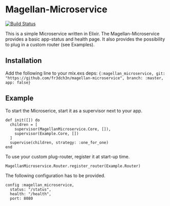 # Magellan-Microservice

[![Build Status](https://travis-ci.org/fr3dch3n/magellan-microservice.svg?branch=master)](https://travis-ci.org/fr3dch3n/magellan-microservice)

This is a simple Microservice written in Elixir.
The Magellan-Microservice provides a basic app-status and health page.
It also provides the possibility to plug in a custom router (see Examples).

## Installation

Add the following line to your mix.exs deps:
```{:magellan_microservice, git: "https://github.com/fr3dch3n/magellan-microservice", branch: :master, app: false}```

## Example

To start the Microserice, start it as a supervisor next to your app.
```
def init([]) do
  children = [
    supervisor(MagellanMicroservice.Core, []),
    supervisor(Example.Core, [])
  ]
  supervise(children, strategy: :one_for_one)
end
```

To use your custom plug-router, register it at start-up time.
```
MagellanMicroservice.Router.register_router(Example.Router)
```

The following configuration has to be provided.
```
config :magellan_microservice,
  status: "/status",
  health: "/health",
  port: 8080
```